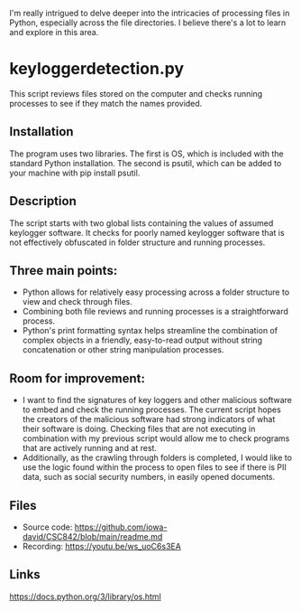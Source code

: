 
I'm really intrigued to delve deeper into the intricacies of processing files in Python, especially across the file directories. I believe there's a lot to learn and explore in this area. 

# keyloggerdetection.py
This script reviews files stored on the computer and checks running processes to see if they match the names provided.

## Installation
The program uses two libraries. The first is OS, which is included with the standard Python installation. The second is psutil, which can be added to your machine with pip install psutil.

## Description
The script starts with two global lists containing the values of assumed keylogger software. It checks for poorly named keylogger software that is not effectively obfuscated in folder structure and running processes.

## Three main points:
- Python allows for relatively easy processing across a folder structure to view and check through files.
- Combining both file reviews and running processes is a straightforward process.
- Python's print formatting syntax helps streamline the combination of complex objects in a friendly, easy-to-read output without string concatenation or other string manipulation processes.
## Room for improvement:
- I want to find the signatures of key loggers and other malicious software to embed and check the running processes. The current script hopes the creators of the malicious software had strong indicators of what their software is doing. Checking files that are not executing in combination with my previous script would allow me to check programs that are actively running and at rest. 
- Additionally, as the crawling through folders is completed, I would like to use the logic found within the process to open files to see if there is PII data, such as social security numbers, in easily opened documents.

## Files
- Source code: https://github.com/iowa-david/CSC842/blob/main/readme.md
- Recording: https://youtu.be/ws_uoC6s3EA

## Links
https://docs.python.org/3/library/os.html
